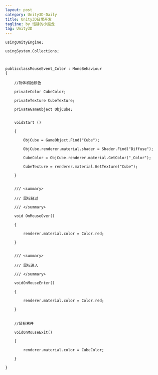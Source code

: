```yaml
---
layout: post
category: Unity3D-Daily
title: Unity3D日常开发
tagline: by 恬静的小魔龙
tag: Unity3D
---
```


<pre class="has">
<code>usingUnityEngine;

usingSystem.Collections;



publicclassMouseEvent_Color : MonoBehaviour 
{

    //物体初始颜色

    privateColor CubeColor;

    privateTexture CubeTexture;

    privateGameObject ObjCube;


    voidStart () 

    {

        ObjCube = GameObject.Find("Cube");

        ObjCube.renderer.material.shader = Shader.Find("Diffuse");

        CubeColor = ObjCube.renderer.material.GetColor("_Color");

        CubeTexture = renderer.material.GetTexture("Cube");       

    }


    /// &lt;summary&gt;

    /// 鼠标经过

    /// &lt;/summary&gt;

    void OnMouseOver()

    {

        renderer.material.color = Color.red;

    }


    /// &lt;summary&gt;

    /// 鼠标进入

    /// &lt;/summary&gt;

    voidOnMouseEnter()

    {

        renderer.material.color = Color.red;

    }


    //鼠标离开

    voidOnMouseExit()

    {

        renderer.material.color = CubeColor;

    }

}</code></pre>

<p> </p>